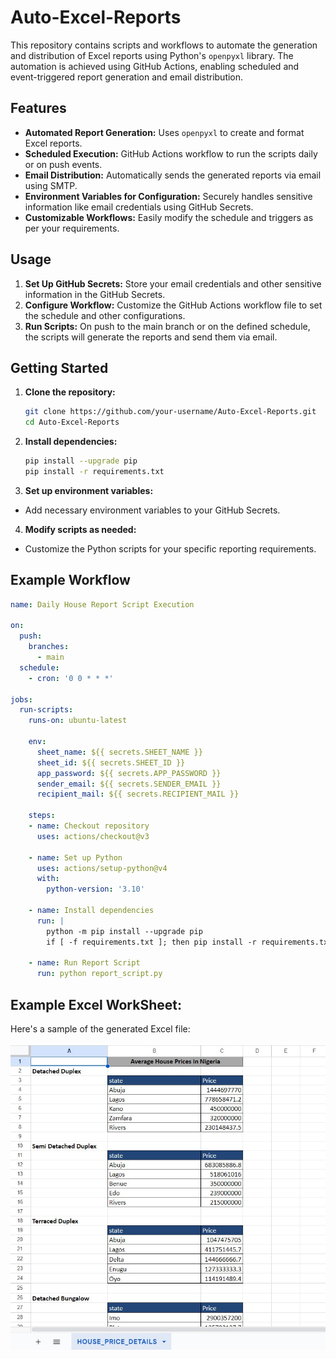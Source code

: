 # Auto-Excel-Reports

This repository contains scripts and workflows to automate the generation and distribution of Excel reports using Python's `openpyxl` library. The automation is achieved using GitHub Actions, enabling scheduled and event-triggered report generation and email distribution.

## Features
- **Automated Report Generation:** Uses `openpyxl` to create and format Excel reports.
- **Scheduled Execution:** GitHub Actions workflow to run the scripts daily or on push events.
- **Email Distribution:** Automatically sends the generated reports via email using SMTP.
- **Environment Variables for Configuration:** Securely handles sensitive information like email credentials using GitHub Secrets.
- **Customizable Workflows:** Easily modify the schedule and triggers as per your requirements.

## Usage
1. **Set Up GitHub Secrets:** Store your email credentials and other sensitive information in the GitHub Secrets.
2. **Configure Workflow:** Customize the GitHub Actions workflow file to set the schedule and other configurations.
3. **Run Scripts:** On push to the main branch or on the defined schedule, the scripts will generate the reports and send them via email.

## Getting Started
1. **Clone the repository:**
   ```bash
   git clone https://github.com/your-username/Auto-Excel-Reports.git
   cd Auto-Excel-Reports

2. **Install dependencies:**
   ```bash
   pip install --upgrade pip
   pip install -r requirements.txt

3. **Set up environment variables:** 
- Add necessary environment variables to your GitHub Secrets.

4. **Modify scripts as needed:** 
- Customize the Python scripts for your specific reporting requirements.

## Example Workflow

```yaml
name: Daily House Report Script Execution

on:
  push:
    branches:
      - main
  schedule:
    - cron: '0 0 * * *'

jobs:
  run-scripts:
    runs-on: ubuntu-latest

    env:
      sheet_name: ${{ secrets.SHEET_NAME }}
      sheet_id: ${{ secrets.SHEET_ID }}
      app_password: ${{ secrets.APP_PASSWORD }}
      sender_email: ${{ secrets.SENDER_EMAIL }}
      recipient_mail: ${{ secrets.RECIPIENT_MAIL }}

    steps:
    - name: Checkout repository
      uses: actions/checkout@v3

    - name: Set up Python
      uses: actions/setup-python@v4
      with:
        python-version: '3.10'

    - name: Install dependencies
      run: |
        python -m pip install --upgrade pip
        if [ -f requirements.txt ]; then pip install -r requirements.txt; fi

    - name: Run Report Script
      run: python report_script.py
```


## Example Excel WorkSheet:

Here's a sample of the generated Excel file:

![Alt Text](https://github.com/Bwhiz/Auto-Excel-Reports/blob/main/assets/house_price_demo.jpg)